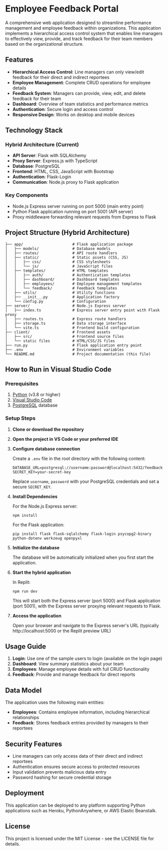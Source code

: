 # Employee Feedback Portal

A comprehensive web application designed to streamline performance management and employee feedback within organizations. This application implements a hierarchical access control system that enables line managers to effectively view, provide, and track feedback for their team members based on the organizational structure.

## Features

- **Hierarchical Access Control**: Line managers can only view/edit feedback for their direct and indirect reportees
- **Employee Management**: Complete CRUD operations for employee details
- **Feedback System**: Managers can provide, view, edit, and delete feedback for their team
- **Dashboard**: Overview of team statistics and performance metrics
- **Authentication**: Secure login and access control
- **Responsive Design**: Works on desktop and mobile devices

## Technology Stack

### Hybrid Architecture (Current)
- **API Server**: Flask with SQLAlchemy
- **Proxy Server**: Express.js with TypeScript
- **Database**: PostgreSQL
- **Frontend**: HTML, CSS, JavaScript with Bootstrap
- **Authentication**: Flask-Login
- **Communication**: Node.js proxy to Flask application

### Key Components
- Node.js Express server running on port 5000 (main entry point)
- Python Flask application running on port 5001 (API server)
- Proxy middleware forwarding relevant requests from Express to Flask

## Project Structure (Hybrid Architecture)

```
├── app/                      # Flask application package
│   ├── models/               # Database models
│   ├── routes/               # API route handlers
│   ├── static/               # Static assets (CSS, JS)
│   │   ├── css/              # CSS stylesheets
│   │   └── js/               # JavaScript files
│   ├── templates/            # HTML templates
│   │   ├── auth/             # Authentication templates
│   │   ├── dashboard/        # Dashboard templates
│   │   ├── employees/        # Employee management templates
│   │   └── feedback/         # Feedback templates
│   ├── utils/                # Utility functions
│   ├── __init__.py           # Application factory
│   └── config.py             # Configuration
├── server/                   # Node.js Express server
│   ├── index.ts              # Express server entry point with Flask proxy
│   ├── routes.ts             # Express route handlers
│   ├── storage.ts            # Data storage interface
│   └── vite.ts               # Frontend build configuration
├── client/                   # Frontend assets
│   ├── src/                  # Frontend source files
│   └── static files          # HTML/CSS/JS files
├── run.py                    # Flask application entry point
├── .env                      # Environment variables
└── README.md                 # Project documentation (this file)
```

## How to Run in Visual Studio Code

### Prerequisites

1. [Python](https://www.python.org/) (v3.8 or higher)
2. [Visual Studio Code](https://code.visualstudio.com/)
3. [PostgreSQL](https://www.postgresql.org/) database

### Setup Steps

1. **Clone or download the repository**

2. **Open the project in VS Code or your preferred IDE**

3. **Configure database connection**

   Create a `.env` file in the root directory with the following content:
   ```
   DATABASE_URL=postgresql://username:password@localhost:5432/feedback_portal
   SECRET_KEY=your-secret-key
   ```
   Replace `username`, `password` with your PostgreSQL credentials and set a secure `SECRET_KEY`.

4. **Install Dependencies**

   For the Node.js Express server:
   ```
   npm install
   ```

   For the Flask application:
   ```
   pip install flask flask-sqlalchemy flask-login psycopg2-binary python-dotenv werkzeug openpyxl
   ```

5. **Initialize the database**
   
   The database will be automatically initialized when you first start the application.

6. **Start the hybrid application**

   In Replit:
   ```
   npm run dev
   ```

   This will start both the Express server (port 5000) and Flask application (port 5001),
   with the Express server proxying relevant requests to Flask.

7. **Access the application**
   
   Open your browser and navigate to the Express server's URL (typically http://localhost:5000 or the Replit preview URL)

## Usage Guide

1. **Login**: Use one of the sample users to login (available on the login page)
2. **Dashboard**: View summary statistics about your team
3. **Employees**: Manage employee details with full CRUD functionality
4. **Feedback**: Provide and manage feedback for direct reports

## Data Model

The application uses the following main entities:

- **Employees**: Contains employee information, including hierarchical relationships
- **Feedback**: Stores feedback entries provided by managers to their reportees

## Security Features

- Line managers can only access data of their direct and indirect reportees
- Authentication ensures secure access to protected resources
- Input validation prevents malicious data entry
- Password hashing for secure credential storage

## Deployment

This application can be deployed to any platform supporting Python applications such as Heroku, PythonAnywhere, or AWS Elastic Beanstalk.

## License

This project is licensed under the MIT License - see the LICENSE file for details.